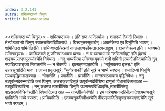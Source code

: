 ```yaml
---
index: 3.2.141
sutra: शमित्यष्टाभ्यो घिनुण्
vritti: balamanorama

---
```

<<शमित्यष्टाभ्यो घिनुण्>> - शमित्यष्टाभ्यः । इति शब्द आदिपर्यायः । शमादयो दिवादौ स्थिताः । तेभ्योऽष्टाभ्यो घिनुण् स्यात्तच्छीलादिष्वित्यर्थः । घित्त्वमुत्तरसूत्रार्थम् ।अकर्मकेभ्य एव घिनु॑णिति भाष्यम् । शमिनितरा शमिनीतरेति । शमिन्शब्दात्स्त्रियां नान्तलक्षणङीबन्तात्तरबन्ताट्टाप् । ह्यस्वविकल्प इति । भाष्यमते उगित्त्वाद्ध्रस्वः । काशिकामते तु उगित्त्वाऽभावन्न ह्यस्वः । न च ह्यस्वाऽभावे "तसिलादिषु" इति पुंवत्त्वं शङ्क्यं,सञ्ज्ञापूरण्योश्चे॑ति निषेधात् । ननु भाष्यरीत्या उगित्त्वाभ्युपगमे शमी शमिनौ इत्यादौउगिदचा॑मिति नुम् स्यादित्याशङ्क्य निराकरोति —  न चैवमपि । झल्ग्रहणमपकृष्येति । "नपुंसकस्य झलचः" इति उत्तरसूत्रादिति भावः । एतच्च प्रकृतसूत्रे, "युवोरनाकौ" इति सूत्रे च भाष्ये स्पष्टम् । शमादिभ्यो घिनुणि उपधावृद्धिमाशङ्क्याह —  नोदात्तेति । प्रमादीति । प्रमादीति । मान्तत्वाऽभावान्न वृद्धिनिषेधः । ननु उत्पूर्वान्मदेरुन्मादीति कथं घिनुण्, अलङ्कृञादिसूत्रे उत्पूर्वान्मदेर्विशिष्य इष्णुचो विधानादित्यताअह —  उत्पूर्वादित्यादिना । ननु कथमत्र ताच्छीलिके घिनुणि वाऽसरूपविधिप्रवृत्तिः,ताच्छीलिकेषु वाऽसरूपविधिर्नास्ती॑ति निषेधादित्यत आह —  ताच्छीलिकेष्विति । इयं परिभाषानन्दहिंसे॑त्यादिवक्ष्यमाणसूत्रे ज्ञापितेति भाष्ये स्पष्टम् । प्रायिकमिति । एतच्चसूददीपदीक्षश्चे॑ति दीपग्रहणादितिजुचङ्क्रम्यदन्द्रम्ये॑ति सूत्रे भाष्ये स्पष्टम् ।